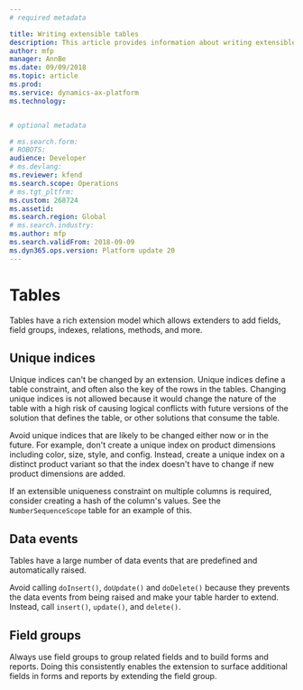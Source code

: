 ```yaml
---
# required metadata

title: Writing extensible tables
description: This article provides information about writing extensible tables.
author: mfp
manager: AnnBe
ms.date: 09/09/2018
ms.topic: article
ms.prod: 
ms.service: dynamics-ax-platform
ms.technology: 


# optional metadata

# ms.search.form: 
# ROBOTS: 
audience: Developer
# ms.devlang: 
ms.reviewer: kfend
ms.search.scope: Operations
# ms.tgt_pltfrm: 
ms.custom: 268724
ms.assetid: 
ms.search.region: Global
# ms.search.industry: 
ms.author: mfp
ms.search.validFrom: 2018-09-09
ms.dyn365.ops.version: Platform update 20
---
```


# Tables

Tables have a rich extension model which allows extenders to add fields, field groups, indexes, relations, methods, and more.

## Unique indices
Unique indices can't be changed by an extension. Unique indices define a table constraint, and often also the key of the rows in the tables. Changing unique indices is not allowed because it would change the nature of the table with a high risk of causing logical conflicts with future versions of the solution that defines the table, or other solutions that consume the table.

Avoid unique indices that are likely to be changed either now or in the future. For example, don't create a unique index on product dimensions including color, size, style, and config. Instead, create a unique index on a distinct product variant so that the index doesn't have to change if new product dimensions are added.

If an extensible uniqueness constraint on multiple columns is required, consider creating a hash of the column's values. See the ```NumberSequenceScope``` table for an example of this.

## Data events
Tables have a large number of data events that are predefined and automatically raised. 

Avoid calling ```doInsert()```, ```doUpdate()``` and ```doDelete()``` because they prevents the data events from being raised and make your table harder to extend. Instead, call ```insert()```, ```update()```, and ```delete()```.

## Field groups
Always use field groups to group related fields and to build forms and reports. Doing this consistently enables the extension to surface additional fields in forms and reports by extending the field group.
